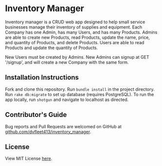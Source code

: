 # Inventory Manager

Inventory manager is a CRUD web app designed to help small service businesses manage their inventory of supplies
and equipment. Each Company has one Admin, has many Users, and has many Products. Admins are able to create new
Products, read Products, update the name, price, and quantity of Products, and delete Products.  Users are able to read Products and update the quantity of Products.  

New Users must be created by Admins. New Admins can signup at GET '/signup', and will create a new Company with the same form.  

## Installation Instructions

Fork and clone this repository. Run `bundle install` in the project directory.  Run `rake db:migrate` to set up database (requires PostgreSQL). To run the app locally, run `shotgun` and navigate to localhost as directed.  

## Contributor's Guide

Bug reports and Pull Requests are welcomed on GitHub at [github.com/dvfleet413/inventory_manager](github.com/dvfleet413/inventory_manager).  

## License

View MIT License [here](https://github.com/dvfleet413/inventory_manager/blob/master/LICENSE.md).
